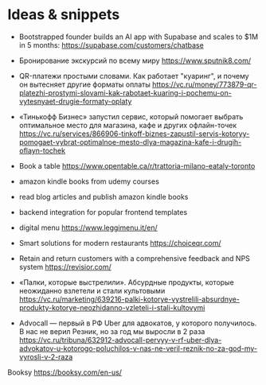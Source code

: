# Ideas & snippets

- Bootstrapped founder builds an AI app with Supabase and scales to $1M in 5 months: <https://supabase.com/customers/chatbase>

- Бронирование экскурсий по всему миру <https://www.sputnik8.com/>

- QR-платежи простыми словами. Как работает "куаринг", и почему он вытесняет другие форматы оплаты <https://vc.ru/money/773879-qr-platezhi-prostymi-slovami-kak-rabotaet-kuaring-i-pochemu-on-vytesnyaet-drugie-formaty-oplaty>

- «Тинькофф Бизнес» запустил сервис, который помогает выбрать оптимальное место для магазина, кафе и других офлайн-точек <https://vc.ru/services/866906-tinkoff-biznes-zapustil-servis-kotoryy-pomogaet-vybrat-optimalnoe-mesto-dlya-magazina-kafe-i-drugih-oflayn-tochek>

- Book a table <https://www.opentable.ca/r/trattoria-milano-eataly-toronto>

- amazon kindle books from udemy courses

- read blog articles and publish amazon kindle books

- backend integration for popular frontend templates

- digital menu <https://www.leggimenu.it/en/>

- Smart solutions for modern restaurants <https://choiceqr.com/>

- Retain and return customers with a comprehensive feedback and NPS system <https://revisior.com/>

- «Палки, которые выстрелили». Абсурдные продукты, которые неожиданно взлетели и стали культовыми <https://vc.ru/marketing/639216-palki-kotorye-vystrelili-absurdnye-produkty-kotorye-neozhidanno-vzleteli-i-stali-kultovymi>

- Advocall — первый в РФ Uber для адвокатов, у которого получилось. В нас не верил Резник, но за год мы выросли в 2 раза <https://vc.ru/tribuna/632912-advocall-pervyy-v-rf-uber-dlya-advokatov-u-kotorogo-poluchilos-v-nas-ne-veril-reznik-no-za-god-my-vyrosli-v-2-raza>

Booksy <https://booksy.com/en-us/>
